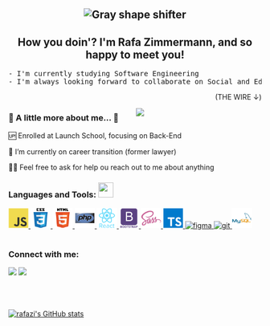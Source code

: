 <h2 align="center">
<img src="https://camo.githubusercontent.com/4fb9b9690d9c83240e1e57d5211528684d531ad4e8b9f3182a75c9271ebbe827/687474703a2f2f72616e646f6a732e636f6d2f696d616765732f73686170655368696674657247726179416c7068614261636b67726f756e642e676966" alt="Gray shape shifter" height="60" data-canonical-src="http://randojs.com/images/shapeShifterGrayAlphaBackground.gif" style="max-width: 100%;">
</h2>
<h2 align="center">
How you doin'? I'm Rafa Zimmermann, and so happy to meet you!
</h2>
<pre>
- I'm currently studying Software Engineering
- I'm always looking forward to collaborate on Social and Educational impact open source projects
</pre>
<p align="right">(THE WIRE &#8595;)</p>
<img width="250" align="right" src="https://media.giphy.com/media/OVtqvymKkkcTu/giphy.gif">

<h3 align="left">🔗 A little more about me... 🔗</h3>
<p>🆙 Enrolled at Launch School, focusing on Back-End </p>
<p>👾 I’m currently on career transition (former lawyer)</p>
<p>👨‍💻 Feel free to ask for help ou reach out to me about anything</p>




<h3 align="left">Languages and Tools: <img src="https://media.giphy.com/media/WUlplcMpOCEmTGBtBW/giphy.gif" width="30" height="30"></h3>
<p align="left"> 
<a href="https://developer.mozilla.org/en-US/docs/Web/JavaScript" target="_blank"> <img src="https://raw.githubusercontent.com/devicons/devicon/master/icons/javascript/javascript-original.svg" alt="javascript" width="40" height="40"/> </a>	
<a href="https://www.w3schools.com/css/" target="_blank"> <img src="https://raw.githubusercontent.com/devicons/devicon/master/icons/css3/css3-original-wordmark.svg" alt="css3" width="40" height="40"/> </a>
<a href="https://www.w3.org/html/" target="_blank"> <img src="https://raw.githubusercontent.com/devicons/devicon/master/icons/html5/html5-original-wordmark.svg" alt="html5" width="40" height="40"/> </a> 
<a href="https://www.php.net" target="_blank"> <img src="https://raw.githubusercontent.com/devicons/devicon/master/icons/php/php-original.svg" alt="php" width="40" height="40"/> </a> 
<a href="https://reactjs.org/" target="_blank"> <img src="https://raw.githubusercontent.com/devicons/devicon/master/icons/react/react-original-wordmark.svg" alt="react" width="40" height="40"/> </a>
<a href="https://getbootstrap.com" target="_blank"> <img src="https://raw.githubusercontent.com/devicons/devicon/master/icons/bootstrap/bootstrap-plain-wordmark.svg" alt="bootstrap" width="40" height="40"/> </a> 
<a href="https://sass-lang.com" target="_blank"> <img src="https://raw.githubusercontent.com/devicons/devicon/master/icons/sass/sass-original.svg" alt="sass" width="40" height="40"/> </a> 
<a href="https://www.typescriptlang.org/" target="_blank"> <img src="https://raw.githubusercontent.com/devicons/devicon/master/icons/typescript/typescript-original.svg" alt="typescript" width="40" height="40"/> </a>
<a href="https://www.figma.com/" target="_blank"> <img src="https://www.vectorlogo.zone/logos/figma/figma-icon.svg" alt="figma" width="40" height="40"/> </a>
<a href="https://git-scm.com/" target="_blank"> <img src="https://www.vectorlogo.zone/logos/git-scm/git-scm-icon.svg" alt="git" width="40" height="40"/> </a> 
<a href="https://www.mysql.com/" target="_blank"> <img src="https://raw.githubusercontent.com/devicons/devicon/master/icons/mysql/mysql-original-wordmark.svg" alt="mysql" width="40" height="40"/> </a> 
</p>

#
<h3 align="left">Connect with me:</h3>
<div>  
  <a href="https://www.linkedin.com/in/rafaz/" target="_blank"><img src="https://img.shields.io/badge/-LinkedIn-%230077B5?style=for-the-badge&logo=linkedin&logoColor=white" target="_blank"></a> 
 <a href = "mailto:rafazizi@hotmail.com"><img src="https://img.shields.io/badge/You%20can%20always%20find%20me%20at%20my%3A%20-E--MAIL-yellowgreen" target="_blank"></a>
 <br><br>
  <br><br>
 </div>

[![rafazi's GitHub stats](https://github-readme-stats.vercel.app/api?username=rafazi&theme=onedark&show_icons=false)](https://github.com/rafazi/github-readme-stats)



  
